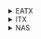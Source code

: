 <details>
<summary>EATX</summary>
<p>
  
**CPU:**

- AMD R9 7950X
  
**MB:**

- ROG CROSSHAIR X670E EXTREME
  
**MEM:**

- G.Skill Trident Z5 16G*4 @3600C36
  
**GPU:**

- GIGABYTE AORUS RTX 4090 MASTER
  
**SSD:**

- Intel Optane SSD P5801X 400GB
- Samsung 980 PRO 2TB *2
- Samsung 970 Evo Plus 2TB *2
- Samsung 990 PRO 2TB
- Samsung PM983A 960GB
- WD SN850X 2TB
- Fanxiang S790 4TB *2
  
**PSU:**

- ROG Thor II 1000W

**AIO:**

- Corsair H150i ELITE CAPELLIX & LCD Kit
  
**FAN:**

- Corsair ML120 *6
- Corsair ML140 *4
- Gentle Typhoon GT1850 *3
  
**Case:**

- Corsair 7000X RGB
  
**Monitor:**

- LG OLED42C2PUA
- Dell S2721DGF
- Acer HA270
  
**Keyboard:**

- ROG Azoth
- Corsair K100 AIR
  
**Mouse:**

- ROG Harpe Ace
- Logitech PRO X SUPERLIGHT

**MicroPhone:**

- Yeti Blue Snowball

**Headphones:**

- Audio-Technica ATH-R70x
- Beyerdynamic DT 770 PRO

**Speakers:**

- Psi Audio A17-M *2

**DAC:**

- HIBIKI SDS Fully Discrete DAC

**PreAMP:**

- SMSL HO200
  
</p>
</details>

<details>
<summary>ITX</summary>
<p>
  
**CPU:**

- Intel I9 12900K
  
**AIO:**

- Deepcool LT520
  
**MB:**

- Gigabyte Z690i Aorus Ultra Plus
  
**MEM:**

- Trident Z Royal 16G*2 @4000C18
  
**GPU:**

- EVGA RTX 3080Ti FTW3
  
**SSD:**

- Intel Optane 905P 960GB
- WD SN850X 2TB
  
**PSU:**

- Corsair SF750  

**FAN:**

- Corsair AF120
- Noctua A12x25
  
**Case:**

- Formd T1 V2.1
  
**Monitor:**

- FFALCON R21U81
  
**Keyboard:**

- Varmillo VA87

**Mouse:**

- Logitech PRO WIRELESS

</p>
</details>

<details>
<summary>NAS</summary>
<p>

**CPU:**

- Intel Processor N100

**RAM:**

- DDR5 16G @4800

**HDD:**

- WDC WUH721414ALE6L4
- TOSHIBA MG08ACA16TE
- TOSHIBA MG08ACA14TE
- TOSHIBA MG04ACA600E
- Seagate ST1000LM053

</p>
</details>
